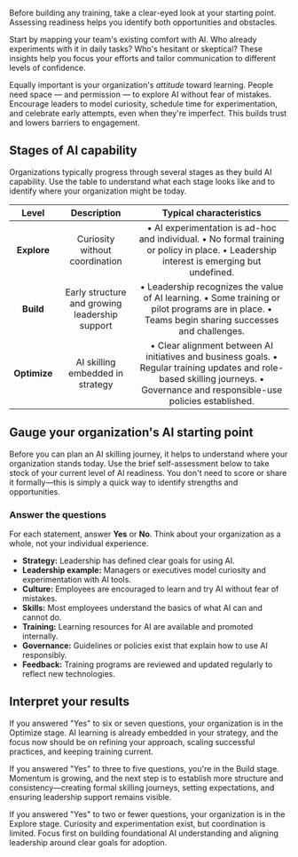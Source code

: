 Before building any training, take a clear-eyed look at your starting point. Assessing readiness helps you identify both opportunities and obstacles.

Start by mapping your team's existing comfort with AI. Who already experiments with it in daily tasks? Who's hesitant or skeptical? These insights help you focus your efforts and tailor communication to different levels of confidence.

Equally important is your organization's *attitude* toward learning. People need space — and permission — to explore AI without fear of mistakes. Encourage leaders to model curiosity, schedule time for experimentation, and celebrate early attempts, even when they're imperfect. This builds trust and lowers barriers to engagement.

## Stages of AI capability

Organizations typically progress through several stages as they build AI capability. Use the table to understand what each stage looks like and to identify where your organization might be today.

| **Level** | **Description** | **Typical characteristics** |
| :---: | :---: | :---: |
| **Explore** | Curiosity without coordination | • AI experimentation is ad-hoc and individual. • No formal training or policy in place. • Leadership interest is emerging but undefined. |
| **Build** | Early structure and growing leadership support | • Leadership recognizes the value of AI learning. • Some training or pilot programs are in place. • Teams begin sharing successes and challenges. |
| **Optimize** | AI skilling embedded in strategy | • Clear alignment between AI initiatives and business goals. • Regular training updates and role-based skilling journeys. • Governance and responsible-use policies established. |

## Gauge your organization's AI starting point

Before you can plan an AI skilling journey, it helps to understand where your organization stands today. Use the brief self-assessment below to take stock of your current level of AI readiness. You don't need to score or share it formally—this is simply a quick way to identify strengths and opportunities.

### Answer the questions

For each statement, answer **Yes** or **No**. Think about your organization as a whole, not your individual experience.

- **Strategy:** Leadership has defined clear goals for using AI.
- **Leadership example:** Managers or executives model curiosity and experimentation with AI tools.
- **Culture:** Employees are encouraged to learn and try AI without fear of mistakes.
- **Skills:** Most employees understand the basics of what AI can and cannot do.
- **Training:** Learning resources for AI are available and promoted internally.
- **Governance:** Guidelines or policies exist that explain how to use AI responsibly.
- **Feedback:** Training programs are reviewed and updated regularly to reflect new technologies.

## Interpret your results

If you answered "Yes" to six or seven questions, your organization is in the Optimize stage. AI learning is already embedded in your strategy, and the focus now should be on refining your approach, scaling successful practices, and keeping training current.

If you answered "Yes" to three to five questions, you're in the Build stage. Momentum is growing, and the next step is to establish more structure and consistency—creating formal skilling journeys, setting expectations, and ensuring leadership support remains visible.

If you answered "Yes" to two or fewer questions, your organization is in the Explore stage. Curiosity and experimentation exist, but coordination is limited. Focus first on building foundational AI understanding and aligning leadership around clear goals for adoption.
